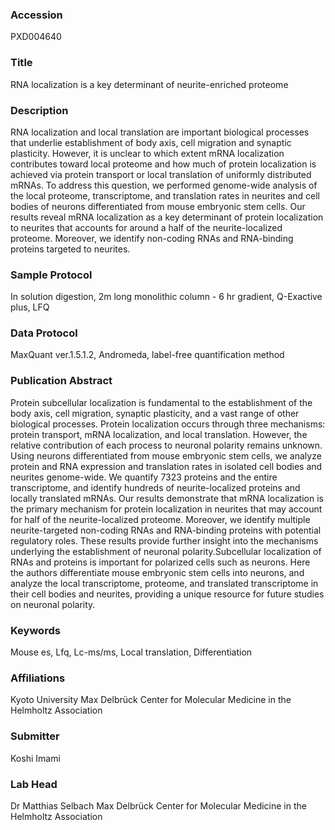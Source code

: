 ### Accession
PXD004640

### Title
RNA localization is a key determinant of neurite-enriched proteome

### Description
RNA localization and local translation are important biological processes that underlie establishment of body axis, cell migration and synaptic plasticity. However, it is unclear to which extent mRNA localization contributes toward local proteome and how much of protein localization is achieved via protein transport or local translation of uniformly distributed mRNAs. To address this question, we performed genome-wide analysis of the local proteome, transcriptome, and translation rates in neurites and cell bodies of neurons differentiated from mouse embryonic stem cells. Our results reveal mRNA localization as a key determinant of protein localization to neurites that accounts for around a half of the neurite-localized proteome. Moreover, we identify non-coding RNAs and RNA-binding proteins targeted to neurites.

### Sample Protocol
In solution digestion, 2m long monolithic column - 6 hr gradient, Q-Exactive plus, LFQ

### Data Protocol
MaxQuant ver.1.5.1.2, Andromeda, label-free quantification method

### Publication Abstract
Protein subcellular localization is fundamental to the establishment of the body axis, cell migration, synaptic plasticity, and a vast range of other biological processes. Protein localization occurs through three mechanisms: protein transport, mRNA localization, and local translation. However, the relative contribution of each process to neuronal polarity remains unknown. Using neurons differentiated from mouse embryonic stem cells, we analyze protein and RNA expression and translation rates in isolated cell bodies and neurites genome-wide. We quantify 7323 proteins and the entire transcriptome, and identify hundreds of neurite-localized proteins and locally translated mRNAs. Our results demonstrate that mRNA localization is the primary mechanism for protein localization in neurites that may account for half of the neurite-localized proteome. Moreover, we identify multiple neurite-targeted non-coding RNAs and RNA-binding proteins with potential regulatory roles. These results provide further insight into the mechanisms underlying the establishment of neuronal polarity.Subcellular localization of RNAs and proteins is important for polarized cells such as neurons. Here the authors differentiate mouse embryonic stem cells into neurons, and analyze the local transcriptome, proteome, and translated transcriptome in their cell bodies and neurites, providing a unique resource for future studies on neuronal polarity.

### Keywords
Mouse es, Lfq, Lc-ms/ms, Local translation, Differentiation

### Affiliations
Kyoto University
Max Delbrück Center for Molecular Medicine in the Helmholtz Association

### Submitter
Koshi Imami

### Lab Head
Dr Matthias Selbach
Max Delbrück Center for Molecular Medicine in the Helmholtz Association


